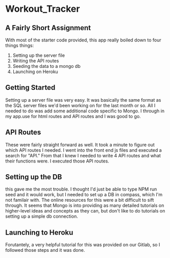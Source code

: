 # Workout_Tracker

## A Fairly Short Assignment

With most of the starter code provided, this app really boiled down to four things things:

1. Setting up the server file
2. Writing the API routes
3. Seeding the data to a mongo db
4. Launching on Heroku

## Getting Started

Setting up a server file was very easy. It was basically the same format as the SQL server files we'd been working on for the last month or so. All I needed to do was add some additional code specific to Mongo. I through in my app.use for html routes and API routes and I was good to go.

## API Routes

These were fairly straight forward as well. It took a minute to figure out which API routes I needed. I went into the front end js files and executed a search for "API." From that I knew I needed to write 4 API routes and what their functions were. I executed those API routes.

## Setting up the DB

this gave me the most trouble. I thought I'd just be able to type NPM run seed and it would work, but I needed to set up a DB in compass, which I'm not familair with. The online resources for this were a bit difficult to sift through. It seems that Mongo is into providing as many detailed tutorials on higher-level ideas and concepts as they can, but don't like to do tutorials on setting up a simple db connection.

## Launching to Heroku

Forutantely, a very helpful tutorial for this was provided on our Gitlab, so I followed those steps and it was done.
